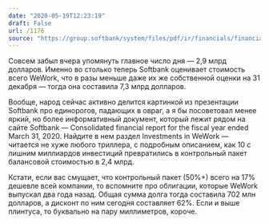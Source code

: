 ```yaml
---
date: "2020-05-19T12:23:19"
draft: False
url: /1176
source: "https://group.softbank/system/files/pdf/ir/financials/financial_reports/financial-report_q4fy2019_01_en.pdf"
---
```


Совсем забыл вчера упомянуть главное число дня — 2,9 млрд долларов. Именно во столько теперь Softbank оценивает стоимость всего WeWork, что в разы меньше даже их же собственной оценки на 31 декабря — тогда она составила 7,3 млрд долларов.

Вообще, народ сейчас активно делится картинкой из презентации Softbank про единорогов, падающих в овраг, а я бы посоветовал менее яркий, но более информативный документ, который лежит рядом на сайте Softbank — Consolidated financial report for the fiscal year ended March 31, 2020. Найдите в нем раздел Investments in WeWork — читается не хуже любого триллера, с подробным описанием, как 10 с лишним миллиардов инвестиций превратились в контрольный пакет балансовой стоимостью в 2,4 млрд. 

Кстати, если вас смущает, что контрольный пакет (50%+) всего на 17% дешевле всей компании, то вспомните про облигации, которые WeWork выпускал два года назад. Общая сумма долга тогда составила 702 млн долларов, а дисконт по ним сегодня составляет 62%. Если и выше плинтуса, то буквально на пару миллиметров, короче.

